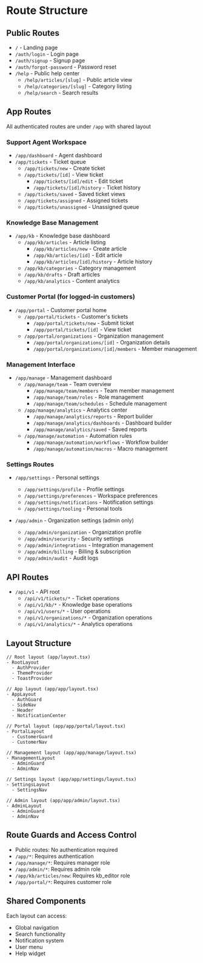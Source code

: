# Route Structure

## Public Routes
- `/` - Landing page
- `/auth/login` - Login page
- `/auth/signup` - Signup page
- `/auth/forgot-password` - Password reset
- `/help` - Public help center
  - `/help/articles/[slug]` - Public article view
  - `/help/categories/[slug]` - Category listing
  - `/help/search` - Search results

## App Routes
All authenticated routes are under `/app` with shared layout

### Support Agent Workspace
- `/app/dashboard` - Agent dashboard
- `/app/tickets` - Ticket queue
  - `/app/tickets/new` - Create ticket
  - `/app/tickets/[id]` - View ticket
    - `/app/tickets/[id]/edit` - Edit ticket
    - `/app/tickets/[id]/history` - Ticket history
  - `/app/tickets/saved` - Saved ticket views
  - `/app/tickets/assigned` - Assigned tickets
  - `/app/tickets/unassigned` - Unassigned queue

### Knowledge Base Management
- `/app/kb` - Knowledge base dashboard
  - `/app/kb/articles` - Article listing
    - `/app/kb/articles/new` - Create article
    - `/app/kb/articles/[id]` - Edit article
    - `/app/kb/articles/[id]/history` - Article history
  - `/app/kb/categories` - Category management
  - `/app/kb/drafts` - Draft articles
  - `/app/kb/analytics` - Content analytics

### Customer Portal (for logged-in customers)
- `/app/portal` - Customer portal home
  - `/app/portal/tickets` - Customer's tickets
    - `/app/portal/tickets/new` - Submit ticket
    - `/app/portal/tickets/[id]` - View ticket
  - `/app/portal/organizations` - Organization management
    - `/app/portal/organizations/[id]` - Organization details
    - `/app/portal/organizations/[id]/members` - Member management

### Management Interface
- `/app/manage` - Management dashboard
  - `/app/manage/team` - Team overview
    - `/app/manage/team/members` - Team member management
    - `/app/manage/team/roles` - Role management
    - `/app/manage/team/schedules` - Schedule management
  - `/app/manage/analytics` - Analytics center
    - `/app/manage/analytics/reports` - Report builder
    - `/app/manage/analytics/dashboards` - Dashboard builder
    - `/app/manage/analytics/saved` - Saved reports
  - `/app/manage/automation` - Automation rules
    - `/app/manage/automation/workflows` - Workflow builder
    - `/app/manage/automation/macros` - Macro management

### Settings Routes
- `/app/settings` - Personal settings
  - `/app/settings/profile` - Profile settings
  - `/app/settings/preferences` - Workspace preferences
  - `/app/settings/notifications` - Notification settings
  - `/app/settings/tooling` - Personal tools

- `/app/admin` - Organization settings (admin only)
  - `/app/admin/organization` - Organization profile
  - `/app/admin/security` - Security settings
  - `/app/admin/integrations` - Integration management
  - `/app/admin/billing` - Billing & subscription
  - `/app/admin/audit` - Audit logs

## API Routes
- `/api/v1` - API root
  - `/api/v1/tickets/*` - Ticket operations
  - `/api/v1/kb/*` - Knowledge base operations
  - `/api/v1/users/*` - User operations
  - `/api/v1/organizations/*` - Organization operations
  - `/api/v1/analytics/*` - Analytics operations

## Layout Structure
```tsx
// Root layout (app/layout.tsx)
- RootLayout
  - AuthProvider
  - ThemeProvider
  - ToastProvider

// App layout (app/app/layout.tsx)
- AppLayout
  - AuthGuard
  - SideNav
  - Header
  - NotificationCenter

// Portal layout (app/app/portal/layout.tsx)
- PortalLayout
  - CustomerGuard
  - CustomerNav

// Management layout (app/app/manage/layout.tsx)
- ManagementLayout
  - AdminGuard
  - AdminNav

// Settings layout (app/app/settings/layout.tsx)
- SettingsLayout
  - SettingsNav

// Admin layout (app/app/admin/layout.tsx)
- AdminLayout
  - AdminGuard
  - AdminNav
```

## Route Guards and Access Control
- Public routes: No authentication required
- `/app/*`: Requires authentication
- `/app/manage/*`: Requires manager role
- `/app/admin/*`: Requires admin role
- `/app/kb/articles/new`: Requires kb_editor role
- `/app/portal/*`: Requires customer role

## Shared Components
Each layout can access:
- Global navigation
- Search functionality
- Notification system
- User menu
- Help widget 